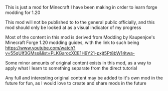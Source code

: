 This is just a mod for Minecraft I have been making in order to learn forge modding for 1.20

This mod will not be published to to the general public officially, and this mod should only be looked at as a visual indicator of my progress

Most of the content in this mod is derived from Modding by Kaupenjoe's Minecraft Forge 1.20 modding guides, with the link to such being https://www.youtube.com/watch?v=55qUIf3GMss&list=PLKGarocXCE1H9Y21-pxjt5Pt8bW14twa-

Some minor amounts of original content exists in this mod, as a way to apply what I learn to something separate from the direct tutorial 

Any full and interesting original content may be added to it's own mod in the future for fun, as I would love to create and share mods in the future
